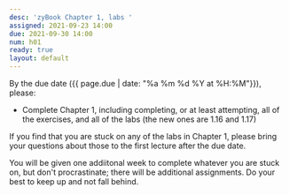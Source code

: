 ```yaml
---
desc: 'zyBook Chapter 1, labs '
assigned: 2021-09-23 14:00
due: 2021-09-30 14:00
num: h01
ready: true
layout: default
---
```


By the due date ({{ page.due | date: "%a %m %d %Y at %H:%M"}}), please:
* Complete Chapter 1, including completing, or at least attempting, all of the exercises, and all of the labs (the new ones are 1.16 and 1.17)

If you find that you are stuck on any of the labs in Chapter 1, please bring your questions about those to the first lecture after the due date.

You will be given one addiitonal week to complete whatever you are
stuck on, but don't procrastinate; there will be additional
assignments.  Do your best to keep up and not fall behind.

